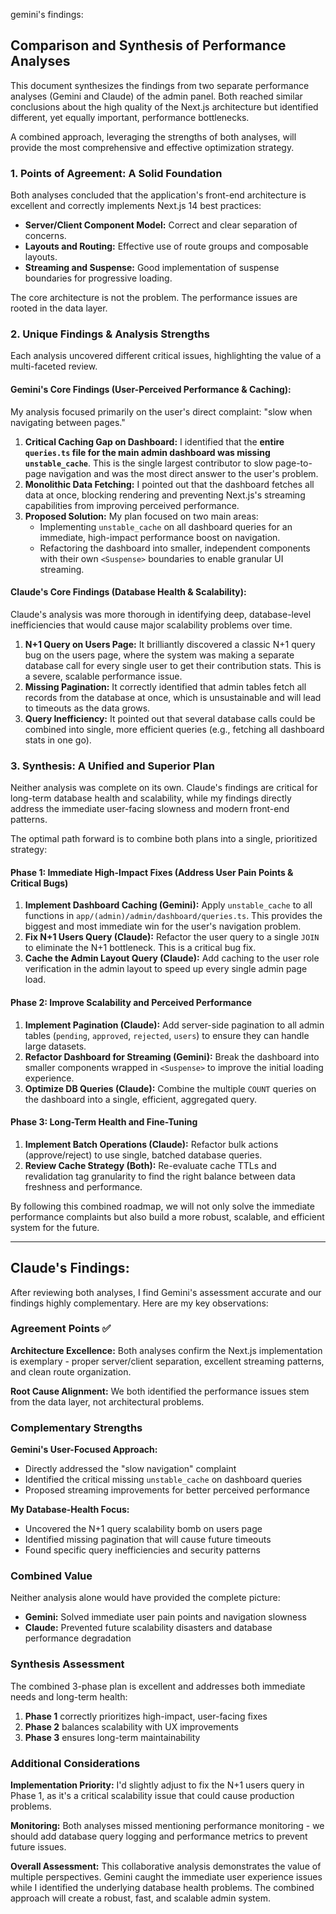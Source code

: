 gemini's findings:

## Comparison and Synthesis of Performance Analyses

This document synthesizes the findings from two separate performance analyses (Gemini and Claude) of the admin panel. Both reached similar conclusions about the high quality of the Next.js architecture but identified different, yet equally important, performance bottlenecks.

A combined approach, leveraging the strengths of both analyses, will provide the most comprehensive and effective optimization strategy.

### 1. Points of Agreement: A Solid Foundation

Both analyses concluded that the application's front-end architecture is excellent and correctly implements Next.js 14 best practices:

-   **Server/Client Component Model:** Correct and clear separation of concerns.
-   **Layouts and Routing:** Effective use of route groups and composable layouts.
-   **Streaming and Suspense:** Good implementation of suspense boundaries for progressive loading.

The core architecture is not the problem. The performance issues are rooted in the data layer.

### 2. Unique Findings & Analysis Strengths

Each analysis uncovered different critical issues, highlighting the value of a multi-faceted review.

#### **Gemini's Core Findings (User-Perceived Performance & Caching):**

My analysis focused primarily on the user's direct complaint: "slow when navigating between pages."

1.  **Critical Caching Gap on Dashboard:** I identified that the **entire `queries.ts` file for the main admin dashboard was missing `unstable_cache`**. This is the single largest contributor to slow page-to-page navigation and was the most direct answer to the user's problem.
2.  **Monolithic Data Fetching:** I pointed out that the dashboard fetches all data at once, blocking rendering and preventing Next.js's streaming capabilities from improving perceived performance.
3.  **Proposed Solution:** My plan focused on two main areas:
    -   Implementing `unstable_cache` on all dashboard queries for an immediate, high-impact performance boost on navigation.
    -   Refactoring the dashboard into smaller, independent components with their own `<Suspense>` boundaries to enable granular UI streaming.

#### **Claude's Core Findings (Database Health & Scalability):**

Claude's analysis was more thorough in identifying deep, database-level inefficiencies that would cause major scalability problems over time.

1.  **N+1 Query on Users Page:** It brilliantly discovered a classic N+1 query bug on the users page, where the system was making a separate database call for every single user to get their contribution stats. This is a severe, scalable performance issue.
2.  **Missing Pagination:** It correctly identified that admin tables fetch all records from the database at once, which is unsustainable and will lead to timeouts as the data grows.
3.  **Query Inefficiency:** It pointed out that several database calls could be combined into single, more efficient queries (e.g., fetching all dashboard stats in one go).

### 3. Synthesis: A Unified and Superior Plan

Neither analysis was complete on its own. Claude's findings are critical for long-term database health and scalability, while my findings directly address the immediate user-facing slowness and modern front-end patterns.

The optimal path forward is to combine both plans into a single, prioritized strategy:

#### **Phase 1: Immediate High-Impact Fixes (Address User Pain Points & Critical Bugs)**

1.  **Implement Dashboard Caching (Gemini):** Apply `unstable_cache` to all functions in `app/(admin)/admin/dashboard/queries.ts`. This provides the biggest and most immediate win for the user's navigation problem.
2.  **Fix N+1 Users Query (Claude):** Refactor the user query to a single `JOIN` to eliminate the N+1 bottleneck. This is a critical bug fix.
3.  **Cache the Admin Layout Query (Claude):** Add caching to the user role verification in the admin layout to speed up every single admin page load.

#### **Phase 2: Improve Scalability and Perceived Performance**

1.  **Implement Pagination (Claude):** Add server-side pagination to all admin tables (`pending`, `approved`, `rejected`, `users`) to ensure they can handle large datasets.
2.  **Refactor Dashboard for Streaming (Gemini):** Break the dashboard into smaller components wrapped in `<Suspense>` to improve the initial loading experience.
3.  **Optimize DB Queries (Claude):** Combine the multiple `COUNT` queries on the dashboard into a single, efficient, aggregated query.

#### **Phase 3: Long-Term Health and Fine-Tuning**

1.  **Implement Batch Operations (Claude):** Refactor bulk actions (approve/reject) to use single, batched database queries.
2.  **Review Cache Strategy (Both):** Re-evaluate cache TTLs and revalidation tag granularity to find the right balance between data freshness and performance.

By following this combined roadmap, we will not only solve the immediate performance complaints but also build a more robust, scalable, and efficient system for the future.

---

## Claude's Findings:

After reviewing both analyses, I find Gemini's assessment accurate and our findings highly complementary. Here are my key observations:

### Agreement Points ✅

**Architecture Excellence:** Both analyses confirm the Next.js implementation is exemplary - proper server/client separation, excellent streaming patterns, and clean route organization.

**Root Cause Alignment:** We both identified the performance issues stem from the data layer, not architectural problems.

### Complementary Strengths 

**Gemini's User-Focused Approach:**
- Directly addressed the "slow navigation" complaint
- Identified the critical missing `unstable_cache` on dashboard queries
- Proposed streaming improvements for better perceived performance

**My Database-Health Focus:**
- Uncovered the N+1 query scalability bomb on users page
- Identified missing pagination that will cause future timeouts
- Found specific query inefficiencies and security patterns

### Combined Value

Neither analysis alone would have provided the complete picture:
- **Gemini:** Solved immediate user pain points and navigation slowness
- **Claude:** Prevented future scalability disasters and database performance degradation

### Synthesis Assessment

The combined 3-phase plan is excellent and addresses both immediate needs and long-term health:

1. **Phase 1** correctly prioritizes high-impact, user-facing fixes
2. **Phase 2** balances scalability with UX improvements  
3. **Phase 3** ensures long-term maintainability

### Additional Considerations

**Implementation Priority:** I'd slightly adjust to fix the N+1 users query in Phase 1, as it's a critical scalability issue that could cause production problems.

**Monitoring:** Both analyses missed mentioning performance monitoring - we should add database query logging and performance metrics to prevent future issues.

**Overall Assessment:** This collaborative analysis demonstrates the value of multiple perspectives. Gemini caught the immediate user experience issues while I identified the underlying database health problems. The combined approach will create a robust, fast, and scalable admin system.
